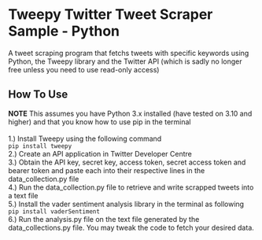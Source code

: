 # Tweepy Twitter Tweet Scraper Sample - Python
A tweet scraping program that fetchs tweets with specific keywords using Python, the Tweepy library and the Twitter API (which is sadly no longer free unless you need to use read-only access)

## How To Use
**NOTE** This assumes you have Python 3.x installed (have tested on 3.10 and higher) and that you know how to use pip in the terminal
<br> <br> 1.) Install Tweepy using the following command
<code> pip install tweepy </code>
<br> 2.) Create an API application in Twitter Developer Centre
<br> 3.) Obtain the API key, secret key, access token, secret access token and bearer token and paste each into their respective lines in the data_collection.py file
<br> 4.) Run the data_collection.py file to retrieve and write scrapped tweets into a text file
<br> 5.) Install the vader sentiment analysis library in the terminal as following <code> pip install vaderSentiment </code>
<br> 6.) Run the analysis.py file on the text file generated by the data_collections.py file. You may tweak the code to fetch your desired data.

